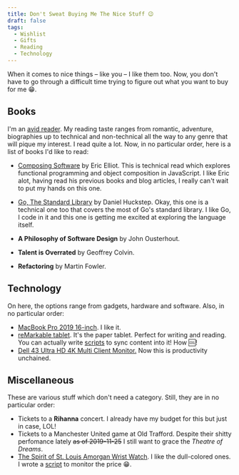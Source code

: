 ```yaml
---
title: Don't Sweat Buying Me The Nice Stuff 😉
draft: false
tags:
  - Wishlist
  - Gifts
  - Reading
  - Technology
---
```


When it comes to nice things – like you – I like them too. Now, you don't have to go through a difficult time trying to figure out what you want to buy for me :grin:.

## Books

I'm an [avid reader](https://www.goodreads.com/user/show/13682301-mr-musale). My reading taste ranges from romantic, adventure, biographies up to technical and non-technical all the way to any genre that will pique my interest. I read quite a lot. Now, in no particular order, here is a list of books I'd like to read:

- [Composing Software](https://leanpub.com/composingsoftware) by Eric Elliot. This is technical read which explores functional programming and object composition in JavaScript. I like Eric alot, having read his previous books and blog articles, I really can't wait to put my hands on this one.

- [Go, The Standard Library](https://leanpub.com/go-thestdlib) by Daniel Huckstep. Okay, this one is a technical one too that covers the most of Go's standard library. I like Go, I code in it and this one is getting me excited at exploring the language itself.
- **A Philosophy of Software Design** by John Ousterhout.
- **Talent is Overrated** by Geoffrey Colvin.
- **Refactoring** by Martin Fowler.

## Technology

On here, the options range from gadgets, hardware and software. Also, in no particular order:

- [MacBook Pro 2019 16-inch](https://www.apple.com/shop/buy-mac/macbook-pro/16-inch). I like it.
- [reMarkable tablet](https://remarkable.com). It's the paper tablet. Perfect for writing and reading. You can actually write [scripts](https://github.com/jessfraz/morningpaper2remarkable) to sync content into it! How :cool:!
- [Dell 43 Ultra HD 4K Multi Client Monitor.](https://www.dell.com/en-us/work/shop/dell-43-ultra-hd-4k-multi-client-monitor-p4317q/apd/210-ahsq/monitors-monitor-accessories) Now this is productivity unchained.

## Miscellaneous

These are various stuff which don't need a category. Still, they are in no particular order:

- Tickets to a **Rihanna** concert. I already have my budget for this but just in case, LOL!
- Tickets to a Manchester United game at Old Trafford. Despite their shitty perfomance lately ~~as of 2019-11-25~~ I still want to grace the _Theatre of Dreams_.
- [The Spirit of St. Louis Amorgan Wrist Watch](https://www.armogan.com/us/all-watches-straps/watches/spirit-of-st-louis). I like the dull-colored ones. I wrote a [script](https://github.com/musale/armogan) to monitor the price 😁.
